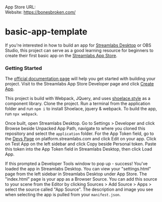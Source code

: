 App Store URL:  
Website: https://bonesbroken.com/  

# basic-app-template
If you're interested in how to build an app for [Streamlabs Desktop](https://streamlabs.com/streamlabs-live-streaming-software) or OBS Studio, this project can serve as a good learning resource for beginners to create their first basic app on the [Streamlabs App Store](https://streamlabs.com/library/app-store).

### Getting Started
The [official documentation page](https://slobs-platform.readme.io/docs/getting-started) will help you get started with building your project. Visit to the Streamlabs App Store Developer page and click [Create App](https://platform.streamlabs.com/). 


This project is build with Webpack, JQuery, and uses [shoelace.style](https://shoelace.style/) as a component library. Clone the project. Run a terminal from the application folder and run `npm i` to install Shoelace, jquery & webpack. To build the app, run `npx webpack`.

Once built, open Streamlabs Desktop. Go to Settings > Developer and click Browse beside Unpacked App Path, navigate to where you cloned this repository and select the `application` folder. For the App Token field, go to the [Devs Page](https://platform.streamlabs.com/developer/apps) on platform.streamlabs.com and click Edit on your app. Click on Test App on the left sidebar and click Copy beside Personal token. Paste this token into the App Token field in Streamlabs Desktop, then click Load App.

If this prompted a Developer Tools window to pop up - success! You've loaded the app in Streamlabs Desktop. You can view your "settings.html" page from the left sidebar in Streamlabs Desktop under App Store. The "index.html" page is your app as a Browser Source. You can add this source to your scene from the Editor by clicking Sources > Add Source > Apps > select the source called "App Source". The description and image you see when selecting the app is pulled from your `manifest.json`.